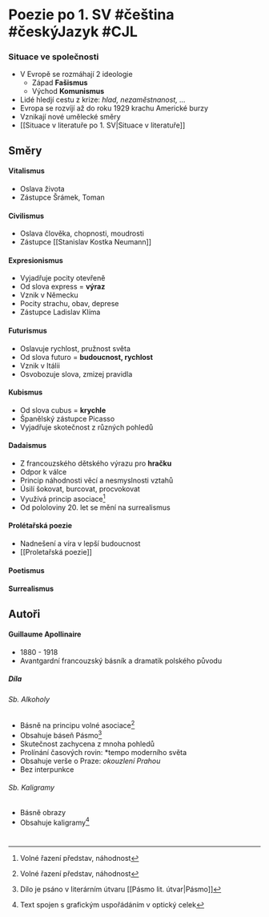 # Poezie po 1. SV #čeština #českýJazyk #CJL

### Situace ve společnosti

- V Evropě se rozmáhají 2 ideologie
	- Západ **Fašismus**
	- Východ **Komunismus**
- Lidé hledjí cestu z krize: *hlad, nezaměstnanost, ...*
- Evropa se rozvíjí až do roku 1929 krachu Americké burzy
- Vznikají nové umělecké směry
- [[Situace v literatuře po 1. SV|Situace v literatuře]]

## Směry

#### Vitalismus

- Oslava života
- Zástupce Šrámek, Toman

#### Civilismus

- Oslava člověka, chopnosti, moudrosti
- Zástupce [[Stanislav Kostka Neumann]]

#### Expresionismus

- Vyjadřuje pocity otevřeně
- Od slova express = **výraz**
- Vznik v Německu
- Pocity strachu, obav, deprese
- Zástupce Ladislav Klíma

#### Futurismus

- Oslavuje rychlost, pružnost světa
- Od slova futuro = **budoucnost, rychlost**
- Vznik v Itálii
- Osvobozuje slova, zmizej pravidla

#### Kubismus

- Od slova cubus = **krychle**
- Španělský zástupce Picasso
- Vyjadřuje skotečnost z různých pohledů

#### Dadaismus

- Z francouzského dětského výrazu pro **hračku**
- Odpor k válce
- Princip náhodnosti věcí a nesmyslnosti vztahů
- Úsilí šokovat, burcovat, procvokovat
- Využívá princip asociace[^1]
- Od pololoviny 20. let se mění na surrealismus

[^1]: Volné řazení představ, náhodnost

#### Prolétařská poezie

- Nadnešení a víra v lepší budoucnost
- [[Proletařská poezie]]

#### Poetismus

#### Surrealismus


## Autoři

#### Guillaume Apollinaire

- 1880 - 1918
- Avantgardní francouzský básník a dramatik polského původu

##### Díla

###### Sb. Alkoholy
- Básně na principu volné asociace[^1]
- Obsahuje báseň Pásmo[^2]
- Skutečnost zachycena z mnoha pohledů
- Prolínání časových rovin: *tempo moderního světa
- Obsahuje verše o Praze: *okouzlení Prahou*
- Bez interpunkce

[^2]: Dílo je psáno v literárním útvaru [[Pásmo lit. útvar|Pásmo]]

###### Sb. Kaligramy

- Básně obrazy
- Obsahuje kaligramy[^3]

[^3]: Text spojen s grafickým uspořádáním v optický celek

#

